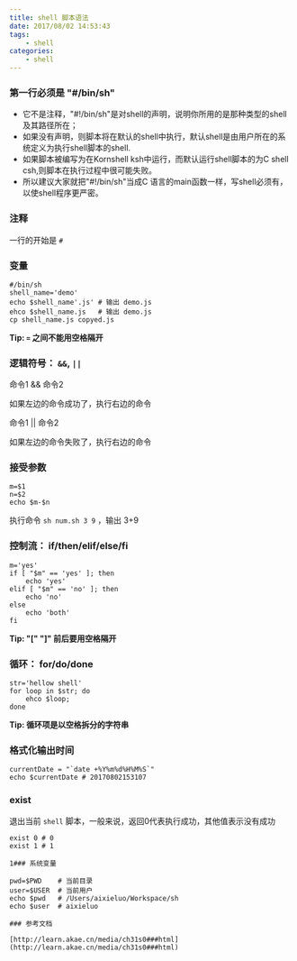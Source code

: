 ```yaml
---
title: shell 脚本语法
date: 2017/08/02 14:53:43
tags: 
	- shell
categories: 
	- shell
---
```


### 第一行必须是 **"#/bin/sh"**

* 它不是注释，"#!/bin/sh"是对shell的声明，说明你所用的是那种类型的shell及其路径所在；
* 如果没有声明，则脚本将在默认的shell中执行，默认shell是由用户所在的系统定义为执行shell脚本的shell.
* 如果脚本被编写为在Kornshell ksh中运行，而默认运行shell脚本的为C shell csh,则脚本在执行过程中很可能失败。
* 所以建议大家就把"#!/bin/sh"当成C 语言的main函数一样，写shell必须有，以使shell程序更严密。

<!-- more -->

### 注释

一行的开始是 `#`

### 变量

```
#/bin/sh
shell_name='demo'
echo $shell_name'.js' # 输出 demo.js
ehco $shell_name.js   # 输出 demo.js
cp shell_name.js copyed.js
```

**Tip: `=` 之间不能用空格隔开**

### 逻辑符号： `&&`, `||`

命令1 && 命令2

如果左边的命令成功了，执行右边的命令

命令1 || 命令2 

如果左边的命令失败了，执行右边的命令

### 接受参数

```
m=$1
n=$2
echo $m-$n
```

执行命令 `sh num.sh 3 9` ，输出 3+9

### 控制流： **if/then/elif/else/fi**

```
m='yes'
if [ "$m" == 'yes' ]; then
	echo 'yes'
elif [ "$m" == 'no' ]; then
	echo 'no'
else 
	echo 'both'
fi
```

**Tip: "[" "]" 前后要用空格隔开**

### 循环： **for/do/done**

```
str='hellow shell'
for loop in $str; do
	ehco $loop;
done
```

**Tip: 循环项是以空格拆分的字符串**

### 格式化输出时间

```
currentDate = "`date +%Y%m%d%H%M%S`"
echo $currentDate # 20170802153107
```

### exist

退出当前 `shell` 脚本，一般来说，返回0代表执行成功，其他值表示没有成功

```
exist 0 # 0
exist 1 # 1

1### 系统变量

pwd=$PWD	# 当前目录
user=$USER	# 当前用户
echo $pwd 	# /Users/aixieluo/Workspace/sh
echo $user 	# aixieluo

### 参考文档

[http://learn.akae.cn/media/ch31s0###html](http://learn.akae.cn/media/ch31s0###html)